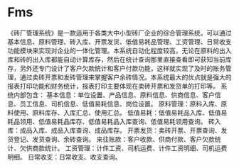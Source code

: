 # Fms
 《砖厂管理系统》是一款适用于各类大中小型砖厂企业的综合管理系统。可以通过基本信息、原料管理、砖入库、开票发货、低值易耗品管理、工资管理、日常收支功能模块来实现对企业的一体化管理。本系统自动化程度较高，无论在原料的出入库和砖的出入库都能自动计算库存，然后在统计查询那里直接查看即可获知当前库存，另外还专门设计了客户欠款统计和客户付款功能，这样就实现了及时的账务管理，通过卖砖开票和发砖管理来掌握客户余砖情况。本系统最大的优点就是强大的报表打印功能和财务统计，报表打印主要体现在卖砖开票和发货单的打印等。 系统内部包含： 基本信息：单位设置、产品信息、原料信息、供商信息、客户信息、员工信息、司机信息、低值易耗信息、岗位设置。 原料管理：原料入库、原料使用、原料库存、入库汇总、使用汇总。 低值易耗：低值易耗品入库、低值易耗品领用、低值易耗品库存、低值易耗品入库查询、低值易耗领用查询。 砖入库：成品入库、成品入库查询、成品库存。 开票发货：卖砖开票、开票查询、发货登记、发货查询、余砖查询。 来往账款：客户收款、供商付款、客户欠款统计、欠供商款统计。 工资管理：计件工资、司机运费、计件工资明细、司机运费明细。 日常收支：日常收支、收支查询。
